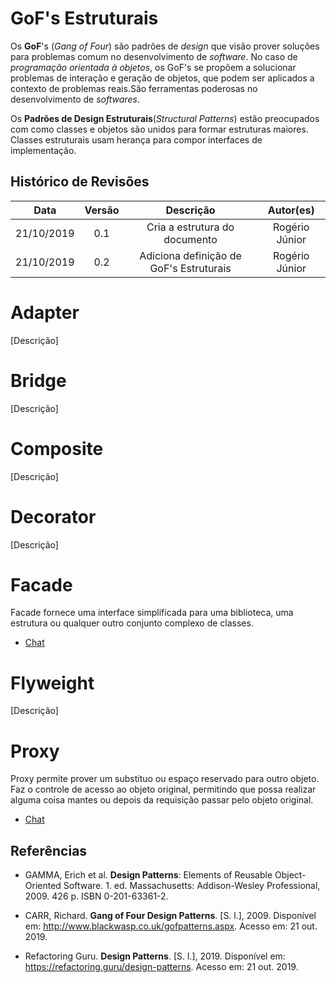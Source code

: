 # GoF's Estruturais

Os **GoF**'s (_Gang of Four_) são padrões de _design_ que visão prover soluções para problemas comum no desenvolvimento de _software_. No caso de _programação orientada à objetos_, os GoF's se propõem a solucionar problemas de interação e geração de objetos, que podem ser aplicados a contexto de problemas reais.São ferramentas poderosas no desenvolvimento de _softwares_.

Os **Padrões de Design Estruturais**(_Structural Patterns_) estão preocupados com como classes e objetos são unidos para formar estruturas maiores. Classes estruturais usam herança para compor interfaces de implementação.

## Histórico de Revisões

|    Data    | Versão |                Descrição                |   Autor(es)    |
| :--------: | :----: | :-------------------------------------: | :------------: |
| 21/10/2019 |  0.1   |      Cria a estrutura do documento      | Rogério Júnior |
| 21/10/2019 |  0.2   | Adiciona definição de GoF's Estruturais | Rogério Júnior |

# Adapter

[Descrição]

# Bridge

[Descrição]

# Composite

[Descrição]

# Decorator

[Descrição]

# Facade

Facade fornece uma interface simplificada para uma biblioteca, uma estrutura ou qualquer outro conjunto complexo de classes.

- [Chat](docs/DS/dinamica-e-seminario-4-b/servicos/Chat.md#routes)

# Flyweight

[Descrição]

# Proxy

Proxy permite prover um substituo ou espaço reservado para outro objeto. Faz o controle de acesso ao objeto original, permitindo que possa realizar alguma coisa mantes ou depois da requisição passar pelo objeto original.

- [Chat](docs/DS/dinamica-e-seminario-4-b/servicos/Chat.md#express)

## Referências

- GAMMA, Erich et al. **Design Patterns**: Elements of Reusable Object-Oriented Software. 1. ed. Massachusetts: Addison-Wesley Professional, 2009. 426 p. ISBN 0-201-63361-2.

- CARR, Richard. **Gang of Four Design Patterns**. [S. l.], 2009. Disponível em: http://www.blackwasp.co.uk/gofpatterns.aspx. Acesso em: 21 out. 2019.

- Refactoring Guru. **Design Patterns**. [S. l.], 2019. Disponível em: https://refactoring.guru/design-patterns. Acesso em: 21 out. 2019.
